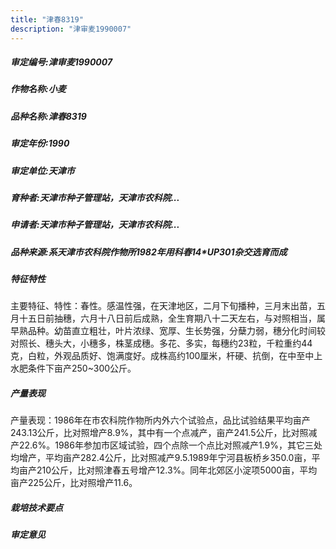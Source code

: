 ```yaml
---
title: "津春8319"
description: "津审麦1990007"
---
```

##### 审定编号:津审麦1990007

##### 作物名称:小麦

##### 品种名称:津春8319

##### 审定年份:1990

##### 审定单位:天津市

##### 育种者:天津市种子管理站，天津市农科院...

##### 申请者:天津市种子管理站，天津市农科院...

##### 品种来源:系天津市农科院作物所1982年用科春14*UP301杂交选育而成

##### 特征特性
主要特征、特性：春性。感温性强，在天津地区，二月下旬播种，三月末出苗，五月十五日前抽穗，六月十八日前后成熟，全生育期八十二天左右，与对照相当，属早熟品种。幼苗直立粗壮，叶片浓绿、宽厚、生长势强，分蘖力弱，穗分化时间较对照长、穗头大，小穗多，株茎成穗。多花、多实，每穗约23粒，千粒重约44克，白粒，外观品质好、饱满度好。成株高约100厘米，杆硬、抗倒，在中至中上水肥条件下亩产250~300公斤。

##### 产量表现
产量表现：1986年在市农科院作物所内外六个试验点，品比试验结果平均亩产243.13公斤，比对照增产8.9%，其中有一个点减产，亩产241.5公斤，比对照减产22.6%。1986年参加市区域试验，四个点除一个点比对照减产1.9%，其它三处均增产，平均亩产282.4公斤，比对照减产9.5.1989年宁河县板桥乡350.0亩，平均亩产210公斤，比对照津春五号增产12.3%。同年北郊区小淀项5000亩，平均亩产225公斤，比对照增产11.6。

##### 栽培技术要点


##### 审定意见

